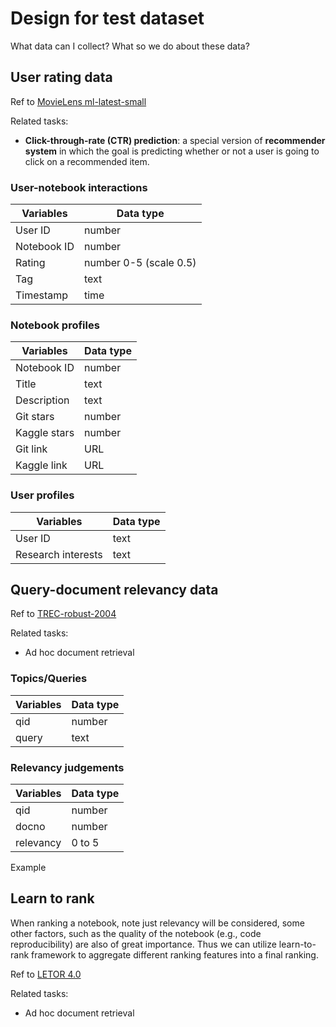 # Design for test dataset
What data can I collect? 
What so we do about these data? 

## User rating data
Ref to [MovieLens ml-latest-small](https://grouplens.org/datasets/movielens/)

Related tasks: 
- **Click-through-rate (CTR) prediction**: a special version of **recommender system** in which the goal is predicting whether or not a user is going to click on a recommended item.

### User-notebook interactions
| Variables     | Data type |
| ----------- | ----------- |
| User ID   | number        |
| Notebook ID      | number       |
| Rating | number 0-5 (scale 0.5) |
| Tag | text |
| Timestamp | time |


### Notebook profiles
| Variables     | Data type |
| ----------- | ----------- |
| Notebook ID      | number      |
| Title | text |
| Description | text |
| Git stars | number |
| Kaggle stars | number |
| Git link | URL |
| Kaggle link | URL |


### User profiles
| Variables     | Data type |
| ----------- | ----------- |
| User ID      | text       |
| Research interests | text |


## Query-document relevancy data
Ref to [TREC-robust-2004](https://trec.nist.gov/data/t13_robust.html)

Related tasks: 
- Ad hoc document retrieval

### Topics/Queries
| Variables     | Data type |
| ----------- | ----------- |
| qid   | number        |
| query      | text       |

### Relevancy judgements
| Variables     | Data type |
| ----------- | ----------- |
| qid   | number        |
| docno      | number       |
| relevancy | 0 to 5 |

Example



## Learn to rank
When ranking a notebook, note just relevancy will be considered, some other factors, such as the quality of the notebook (e.g., code reproducibility) are also of great importance. Thus we can utilize learn-to-rank framework to aggregate different ranking features into a final ranking. 

Ref to [LETOR 4.0]()

Related tasks: 
- Ad hoc document retrieval

